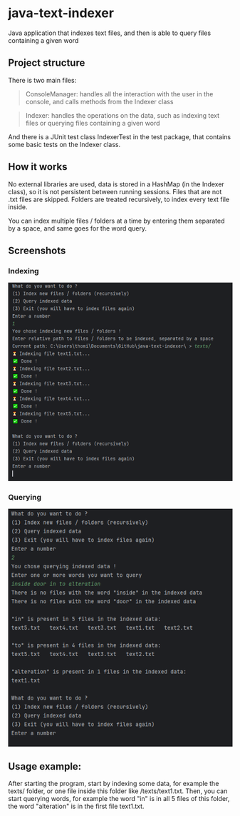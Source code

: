 # java-text-indexer
Java application that indexes text files, and then is able to query files containing a given word


## Project structure
There is two main files:
> ConsoleManager: handles all the interaction with the user in the console, and calls methods from the Indexer class

> Indexer: handles the operations on the data, such as indexing text files or querying files containing a given word

And there is a JUnit test class IndexerTest in the test package, that contains some basic tests on the Indexer class.

## How it works
No external libraries are used, data is stored in a HashMap (in the Indexer class), so it is not persistent between running sessions. 
Files that are not .txt files are skipped. Folders are treated recursively, to index every text file inside.

You can index multiple files / folders at a time by entering them separated by a space, and same goes for the word query.

## Screenshots

### Indexing
![FolderIndexing](./screenshots/folderIndexing.png "folder indexing")

### Querying
![QueryingMultipleWords](./screenshots/queryingMultipleWords.png "querying words")

## Usage example:
After starting the program, start by indexing some data, for example the texts/ folder, or one file inside this folder like /texts/text1.txt.
Then, you can start querying words, for example the word "in" is in all 5 files of this folder, the word "alteration" is in the first file text1.txt.